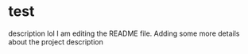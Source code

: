 # test
description lol
I am editing the README file. Adding some more details about the project description

